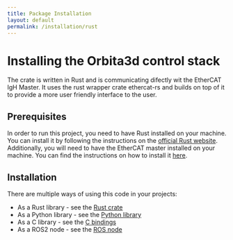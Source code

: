 ```yaml
---
title: Package Installation
layout: default
permalink: /installation/rust
---
```


# Installing the Orbita3d control stack

The crate is written in Rust and is communicating difectly wit the EtherCAT IgH Master. It uses the rust wrapper crate ethercat-rs and builds on top of it to provide a more user friendly interface to the user.

## Prerequisites

In order to run this project, you need to have Rust installed on your machine. You can install it by following the instructions on the [official Rust website](https://www.rust-lang.org/tools/install).
Additionally, you will need to have the EtherCAT master installed on your machine. You can find the instructions on how to install it [here](installation_ethercat.md).

## Installation 

There are multiple ways of using this code in your projects:

- As a Rust library  - see the [Rust crate](../rust_crate)
- As a Python library - see the [Python library](../python)
- As a C library - see the [C bindings](../orbita_c)
- As a ROS2 node - see the [ROS node](../ros)